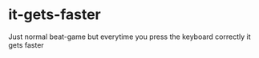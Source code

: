 # it-gets-faster
Just normal beat-game but everytime you press the keyboard correctly it gets faster
